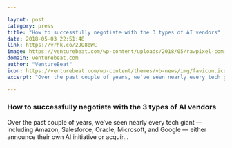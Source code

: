 ```yaml
---

layout: post
category: press
title: "How to successfully negotiate with the 3 types of AI vendors"
date: 2018-05-03 22:51:48
link: https://vrhk.co/2JO8qWC
image: https://venturebeat.com/wp-content/uploads/2018/05/rawpixel-com-580218-unsplash-1-e1525372550233.jpg?fit=1200%2C770&strip=all
domain: venturebeat.com
author: "VentureBeat"
icon: https://venturebeat.com/wp-content/themes/vb-news/img/favicon.ico
excerpt: "Over the past couple of years, we’ve seen nearly every tech giant — including Amazon, Salesforce, Oracle, Microsoft, and Google — either announce their own AI initiative or acquir…"

---
```


### How to successfully negotiate with the 3 types of AI vendors

Over the past couple of years, we’ve seen nearly every tech giant — including Amazon, Salesforce, Oracle, Microsoft, and Google — either announce their own AI initiative or acquir…